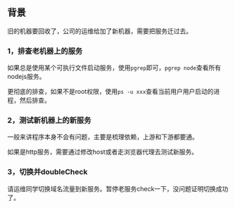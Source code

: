 ## 背景

旧的机器要回收了，公司的运维给加了新机器，需要把服务迁过去。

### 1，排查老机器上的服务

如果总是使用某个可执行文件启动服务，使用`pgrep`即可，`pgrep node`查看所有nodejs服务。

更彻底的排查，如果不是root权限，使用`ps -u xxx`查看当前用户用户启动的进程，然后排查。

### 2，测试新机器上的新服务

一般来讲程序本身不会有问题，主要是梳理依赖，上游和下游都要通。

如果是http服务，需要通过修改host或者走浏览器代理去测试新服务。

### 3，切换并doubleCheck

请运维同学切换域名流量到新服务。暂停老服务check一下，没问题证明切换成功了。